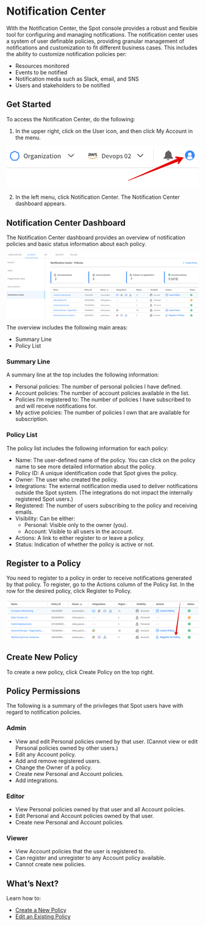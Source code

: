 # Notification Center

With the Notification Center, the Spot console provides a robust and flexible tool for configuring and managing notifications. The notification center uses a system of user definable policies, providing granular management of notifications and customization to fit different business cases. This includes the ability to customize notification policies per:
- Resources monitored
- Events to be notified
- Notification media such as Slack, email, and SNS
- Users and stakeholders to be notified

## Get Started

To access the Notification Center, do the following:
1. In the upper right, click on the User icon, and then click My Account in the menu.

<img src="/administration/_media/notification-center-00.png" />

2. In the left menu, click Notification Center. The Notification Center dashboard appears.

## Notification Center Dashboard

The Notification Center dashboard provides an overview of notification policies and basic status information about each policy.

<img src="/administration/_media/notification-center-01.png" />

The overview includes the following main areas:
- Summary Line
- Policy List

### Summary Line

A summary line at the top includes the following information:
- Personal policies: The number of personal policies I have defined.
- Account policies: The number of account policies available in the list.
- Policies I’m registered to: The number of policies I have subscribed to and will receive notifications for.
- My active policies: The number of policies I own that are available for subscription.

### Policy List

The policy list includes the following information for each policy:
- Name: The user-defined name of the policy. You can click on the policy name to see more detailed information about the policy.
- Policy ID: A unique identification code that Spot gives the policy.
- Owner: The user who created the policy.
- Integrations: The external notification media used to deliver notifications outside the Spot system. (The integrations do not impact the internally registered Spot users.)
- Registered: The number of users subscribing to the policy and receiving emails.
- Visibility: Can be either:
  - Personal: Visible only to the owner (you).
  - Account: Visible to all users in the account.
- Actions: A link to either register to or leave a policy.
- Status: Indication of whether the policy is active or not.

## Register to a Policy

You need to register to a policy in order to receive notifications generated by that policy. To register, go to the Actions column of the Policy list. In the row for the desired policy, click Register to Policy.

<img src="/administration/_media/notification-center-02.png" />

## Create New Policy

To create a new policy, click Create Policy on the top right.

## Policy Permissions

The following is a summary of the privileges that Spot users have with regard to notification policies.

### Admin
- View and edit Personal policies owned by that user. (Cannot view or edit Personal policies owned by other users.)
- Edit any Account policy.
- Add and remove registered users.
- Change the Owner of a policy.
- Create new Personal and Account policies.
- Add integrations.

### Editor
- View Personal policies owned by that user and all Account policies.
- Edit Personal and Account policies owned by that user.
- Create new Personal and Account policies.

### Viewer
- View Account policies that the user is registered to.
- Can register and unregister to any Account policy available.
- Cannot create new policies.

## What’s Next?

Learn how to:
- [Create a New Policy](administration/notification-center/create-a-notification-policy)
- [Edit an Existing Policy](administration/notification-center/edit-a-notification-policy)
